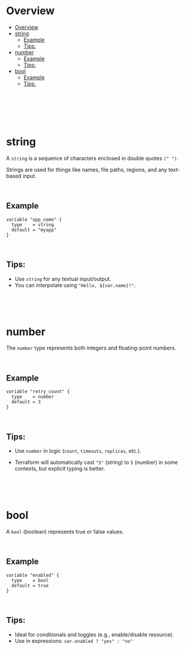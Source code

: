 # Overview

- [Overview](#overview)
- [string](#string)
  - [Example](#example)
  - [Tips:](#tips)
- [number](#number)
  - [Example](#example-1)
  - [Tips:](#tips-1)
- [bool](#bool)
  - [Example](#example-2)
  - [Tips:](#tips-2)

&nbsp;

&nbsp;

&nbsp;

# string

A `string` is a sequence of characters enclosed in double quotes `(" ")`.

Strings are used for things like names, file paths, regions, and any text-based input.

&nbsp;

## Example

```hcl
variable "app_name" {
  type    = string
  default = "myapp"
}
```

&nbsp;

## Tips:

- Use `string` for any textual input/output.
- You can interpolate using `"Hello, ${var.name}!"`.

&nbsp;

&nbsp;

# number

The `number` type represents both integers and floating-point numbers.

&nbsp;

## Example

```hcl
variable "retry_count" {
  type    = number
  default = 3
}
```

&nbsp;

## Tips:

- Use `number` in logic (`count`, `timeouts`, `replicas`, etc.).

- Terraform will automatically cast `"5"` (string) to `5` (number) in some contexts, but explicit typing is better.

&nbsp;

&nbsp;

# bool

A `bool` (boolean) represents true or false values.

&nbsp;

## Example

```hcl
variable "enabled" {
  type    = bool
  default = true
}
```

&nbsp;

## Tips:

- Ideal for conditionals and toggles (e.g., enable/disable resource).
- Use in expressions: `var.enabled ? "yes" : "no"`

&nbsp;

